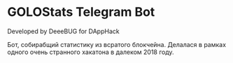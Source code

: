 # GOLOStats Telegram Bot
Developed by DeeeBUG for DAppHack

Бот, собирабщий статистику из всратого блокчейна. Делалася в рамках одного очень странного хакатона  в далеком 2018 году.
